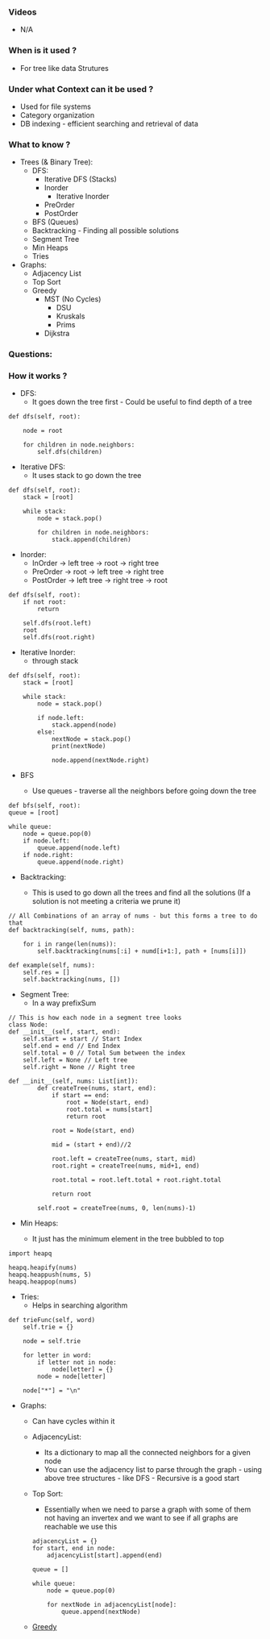 ### Videos

- N/A

### When is it used ?

- For tree like data Strutures

### Under what Context can it be used ?

- Used for file systems
- Category organization
- DB indexing - efficient searching and retrieval of data

### What to know ?

- Trees (& Binary Tree):
  - DFS:
    - Iterative DFS (Stacks)
    - Inorder
      - Iterative Inorder
    - PreOrder
    - PostOrder
  - BFS (Queues)
  - Backtracking - Finding all possible solutions
  - Segment Tree
  - Min Heaps
  - Tries
- Graphs:
  - Adjacency List
  - Top Sort
  - Greedy
    - MST (No Cycles)
      - DSU
      - Kruskals
      - Prims
    - Dijkstra

### Questions:

### How it works ?

- DFS:
  - It goes down the tree first - Could be useful to find depth of a tree

```
def dfs(self, root):

    node = root

    for children in node.neighbors:
        self.dfs(children)
```

- Iterative DFS:
  - It uses stack to go down the tree

```
def dfs(self, root):
    stack = [root]

    while stack:
        node = stack.pop()

        for children in node.neighbors:
            stack.append(children)

```

- Inorder:
  - InOrder -> left tree -> root -> right tree
  - PreOrder -> root -> left tree -> right tree
  - PostOrder -> left tree -> right tree -> root

```
def dfs(self, root):
    if not root:
        return

    self.dfs(root.left)
    root
    self.dfs(root.right)
```

- Iterative Inorder:
  - through stack

```
def dfs(self, root):
    stack = [root]

    while stack:
        node = stack.pop()

        if node.left:
            stack.append(node)
        else:
            nextNode = stack.pop()
            print(nextNode)

            node.append(nextNode.right)
```

- BFS

  - Use queues - traverse all the neighbors before going down the tree

```
def bfs(self, root):
queue = [root]

while queue:
    node = queue.pop(0)
    if node.left:
        queue.append(node.left)
    if node.right:
        queue.append(node.right)
```

- Backtracking:

  - This is used to go down all the trees and find all the solutions (If a solution is not meeting a criteria we prune it)

```
// All Combinations of an array of nums - but this forms a tree to do that
def backtracking(self, nums, path):

    for i in range(len(nums)):
        self.backtracking(nums[:i] + numd[i+1:], path + [nums[i]])

def example(self, nums):
    self.res = []
    self.backtracking(nums, [])

```

- Segment Tree:
  - In a way prefixSum

```
// This is how each node in a segment tree looks
class Node:
def __init__(self, start, end):
    self.start = start // Start Index
    self.end = end // End Index
    self.total = 0 // Total Sum between the index
    self.left = None // Left tree
    self.right = None // Right tree

def __init__(self, nums: List[int]):
        def createTree(nums, start, end):
            if start == end:
                root = Node(start, end)
                root.total = nums[start]
                return root

            root = Node(start, end)

            mid = (start + end)//2

            root.left = createTree(nums, start, mid)
            root.right = createTree(nums, mid+1, end)

            root.total = root.left.total + root.right.total

            return root

        self.root = createTree(nums, 0, len(nums)-1)
```

- Min Heaps:

  - It just has the minimum element in the tree bubbled to top

```
import heapq

heapq.heapify(nums)
heapq.heappush(nums, 5)
heapq.heappop(nums)
```

- Tries:
  - Helps in searching algorithm

```
def trieFunc(self, word)
    self.trie = {}

    node = self.trie

    for letter in word:
        if letter not in node:
            node[letter] = {}
        node = node[letter]

    node["*"] = "\n"
```

- Graphs:

  - Can have cycles within it
  - AdjacencyList:
    - Its a dictionary to map all the connected neighbors for a given node
    - You can use the adjacency list to parse through the graph - using above tree structures - like DFS - Recursive is a good start
  - Top Sort:

    - Essentially when we need to parse a graph with some of them not having an invertex and we want to see if all graphs are reachable we use this

    ```
    adjacencyList = {}
    for start, end in node:
        adjacencyList[start].append(end)

    queue = []

    while queue:
        node = queue.pop(0)

        for nextNode in adjacencyList[node]:
            queue.append(nextNode)

    ```

  - [Greedy](./Greedy.md)
